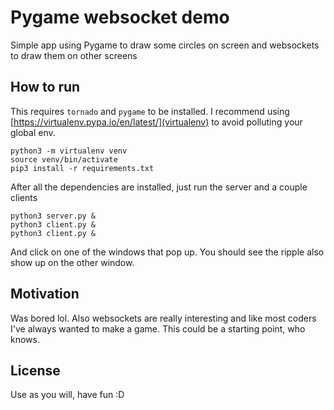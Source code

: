 # Pygame websocket demo

Simple app using Pygame to draw some circles on screen and websockets to draw them on other screens

## How to run
This requires `tornado` and `pygame` to be installed. I recommend using [https://virtualenv.pypa.io/en/latest/](virtualenv) to avoid polluting your global env.

```shell
python3 -m virtualenv venv
source venv/bin/activate
pip3 install -r requirements.txt
```

After all the dependencies are installed, just run the server and a couple clients

```shell
python3 server.py &
python3 client.py &
python3 client.py &
```

And click on one of the windows that pop up. You should see the ripple also show up on the other window.

## Motivation
Was bored lol. Also websockets are really interesting and like most coders I've always wanted to make a game. This could be a starting point, who knows.

## License
Use as you will, have fun :D